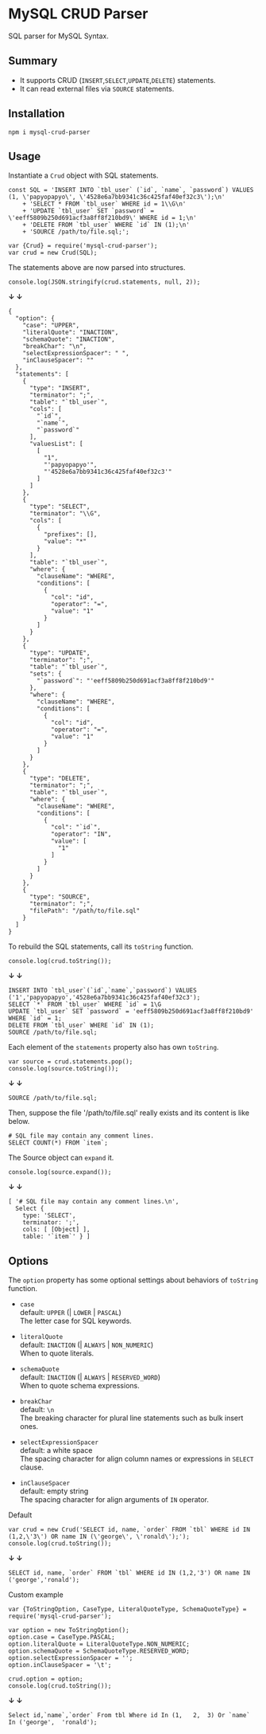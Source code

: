 # MySQL CRUD Parser
SQL parser for MySQL Syntax.

## Summary
* It supports CRUD (`INSERT`,`SELECT`,`UPDATE`,`DELETE`) statements.
* It can read external files via `SOURCE` statements.

## Installation
```
npm i mysql-crud-parser
```

## Usage
Instantiate a `Crud` object with SQL statements.
```
const SQL = 'INSERT INTO `tbl_user` (`id`, `name`, `password`) VALUES (1, \'papyopapyo\', \'4528e6a7bb9341c36c425faf40ef32c3\');\n'
    + 'SELECT * FROM `tbl_user` WHERE id = 1\\G\n'
    + 'UPDATE `tbl_user` SET `password` = \'eeff5809b250d691acf3a8ff8f210bd9\' WHERE id = 1;\n'
    + 'DELETE FROM `tbl_user` WHERE `id` IN (1);\n'
    + 'SOURCE /path/to/file.sql;';

var {Crud} = require('mysql-crud-parser');
var crud = new Crud(SQL);
```
The statements above are now parsed into structures.
```
console.log(JSON.stringify(crud.statements, null, 2));
```
__↓ ↓__
```
{
  "option": {
    "case": "UPPER",
    "literalQuote": "INACTION",
    "schemaQuote": "INACTION",
    "breakChar": "\n",
    "selectExpressionSpacer": " ",
    "inClauseSpacer": ""
  },
  "statements": [
    {
      "type": "INSERT",
      "terminator": ";",
      "table": "`tbl_user`",
      "cols": [
        "`id`",
        "`name`",
        "`password`"
      ],
      "valuesList": [
        [
          "1",
          "'papyopapyo'",
          "'4528e6a7bb9341c36c425faf40ef32c3'"
        ]
      ]
    },
    {
      "type": "SELECT",
      "terminator": "\\G",
      "cols": [
        {
          "prefixes": [],
          "value": "*"
        }
      ],
      "table": "`tbl_user`",
      "where": {
        "clauseName": "WHERE",
        "conditions": [
          {
            "col": "id",
            "operator": "=",
            "value": "1"
          }
        ]
      }
    },
    {
      "type": "UPDATE",
      "terminator": ";",
      "table": "`tbl_user`",
      "sets": {
        "`password`": "'eeff5809b250d691acf3a8ff8f210bd9'"
      },
      "where": {
        "clauseName": "WHERE",
        "conditions": [
          {
            "col": "id",
            "operator": "=",
            "value": "1"
          }
        ]
      }
    },
    {
      "type": "DELETE",
      "terminator": ";",
      "table": "`tbl_user`",
      "where": {
        "clauseName": "WHERE",
        "conditions": [
          {
            "col": "`id`",
            "operator": "IN",
            "value": [
              "1"
            ]
          }
        ]
      }
    },
    {
      "type": "SOURCE",
      "terminator": ";",
      "filePath": "/path/to/file.sql"
    }
  ]
}
```
To rebuild the SQL statements, call its `toString` function.
```
console.log(crud.toString());
```
__↓ ↓__
```
INSERT INTO `tbl_user`(`id`,`name`,`password`) VALUES ('1','papyopapyo','4528e6a7bb9341c36c425faf40ef32c3');
SELECT `*` FROM `tbl_user` WHERE `id` = 1\G
UPDATE `tbl_user` SET `password` = 'eeff5809b250d691acf3a8ff8f210bd9' WHERE `id` = 1;
DELETE FROM `tbl_user` WHERE `id` IN (1);
SOURCE /path/to/file.sql;
```
Each element of the `statements` property also has own `toString`.
```
var source = crud.statements.pop();
console.log(source.toString());
```
__↓ ↓__
```
SOURCE /path/to/file.sql;
```
Then, suppose the file '/path/to/file.sql' really exists and its content is like below.
```
# SQL file may contain any comment lines.
SELECT COUNT(*) FROM `item`;
```
The Source object can `expand` it.
```
console.log(source.expand());
```
__↓ ↓__
```
[ '# SQL file may contain any comment lines.\n',
  Select {
    type: 'SELECT',
    terminator: ';',
    cols: [ [Object] ],
    table: '`item`' } ]
```

## Options
The `option` property has some optional settings about behaviors of `toString` function.
* `case`  
default: `UPPER` (| `LOWER` | `PASCAL`)  
The letter case for SQL keywords.

* `literalQuote`  
default: `INACTION` (| `ALWAYS` | `NON_NUMERIC`)  
When to quote literals.

* `schemaQuote`  
default: `INACTION` (| `ALWAYS` | `RESERVED_WORD`)  
When to quote schema expressions.

* `breakChar`  
default: `\n`  
The breaking character for plural line statements such as bulk insert ones.

* `selectExpressionSpacer`  
default: a white space  
The spacing character for align column names or expressions in `SELECT` clause.
* `inClauseSpacer`  
default: empty string  
The spacing character for align arguments of `IN` operator.

Default
```
var crud = new Crud('SELECT id, name, `order` FROM `tbl` WHERE id IN (1,2,\'3\') OR name IN (\'george\', \'ronald\');');
console.log(crud.toString());
```
__↓ ↓__
```
SELECT id, name, `order` FROM `tbl` WHERE id IN (1,2,'3') OR name IN ('george','ronald');
```
Custom example
```
var {ToStringOption, CaseType, LiteralQuoteType, SchemaQuoteType} = require('mysql-crud-parser');

var option = new ToStringOption();
option.case = CaseType.PASCAL;
option.literalQuote = LiteralQuoteType.NON_NUMERIC;
option.schemaQuote = SchemaQuoteType.RESERVED_WORD;
option.selectExpressionSpacer = '';
option.inClauseSpacer = '\t';

crud.option = option;
console.log(crud.toString());
```
__↓ ↓__
```
Select id,`name`,`order` From tbl Where id In (1,	2,	3) Or `name` In ('george',	'ronald');
```
